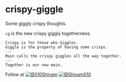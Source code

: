 # crispy-giggle
Some giggly crispy thoughts.

`cg` is the new crispy giggly togetherness.

```
Crispy is for those who Giggles. 
Giggle is the property of having some crisps.
---
Main calls the crispy giggles all the way together.
---
Together is our new main.
```

Follow at
[![@010Shivam](http://i.imgur.com/wWzX9uB.png)](https://twitter.com/010Shivam)
[![@Shivam010](http://i.imgur.com/9I6NRUm.png)](https://github.com/Shivam010)
